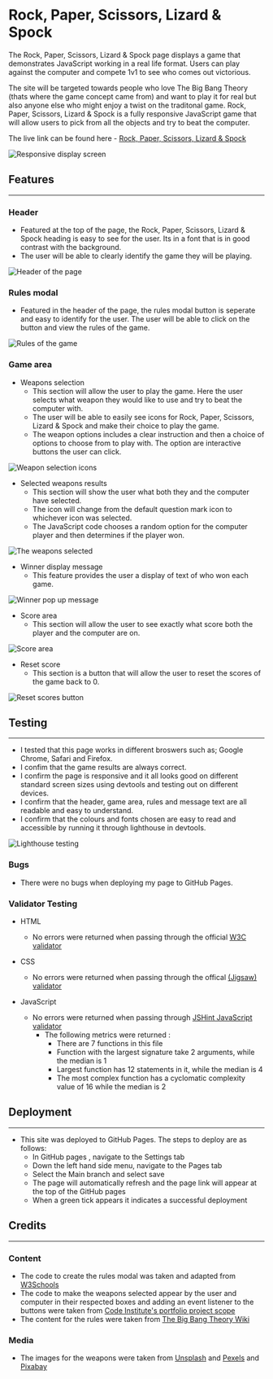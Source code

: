 # Rock, Paper, Scissors, Lizard & Spock

The Rock, Paper, Scissors, Lizard & Spock page displays a game that demonstrates JavaScript working in a real life format. Users can play against the computer and compete 1v1 to see who comes out victorious. 

The site will be targeted towards people who love The Big Bang Theory (thats where the game concept came from) and want to play it for real but also anyone else who might enjoy a twist on the traditonal game. Rock, Paper, Scissors, Lizard & Spock is a fully responsive JavaScript game that will allow users to pick from all the objects and try to beat the computer.

The live link can be found here - [Rock, Paper, Scissors, Lizard & Spock](https://fredboys.github.io/Rock-Paper-Scissors-Lizard-Spock/)

![Responsive display screen](/readme-assets/screenshot-rpsls.png)

## Features
---
### Header
* Featured at the top of the page, the Rock, Paper, Scissors, Lizard & Spock heading is easy to see for the user. Its in a font that is in good contrast with the background.
* The user will be able to clearly identify the game they will be playing.

![Header of the page](/readme-assets/rpsls-header.png)

### Rules modal
* Featured in the header of the page, the rules modal button is seperate and easy to identify for the user. The user will be able to click on the button and view the rules of the game.

![Rules of the game](/readme-assets/rpsls-rules.png)

### Game area
* Weapons selection
    * This section will allow the user to play the game. Here the user selects what weapon they would like to use and try to beat the computer with.
    * The user will be able to easily see icons for Rock, Paper, Scissors, Lizard & Spock and make their choice to play the game.
    * The weapon options includes a clear instruction and then a choice of options to choose from to play with. The option are interactive buttons the user can click.

![Weapon selection icons](/readme-assets/rpsls-weapons.png)

* Selected weapons results
    * This section will show the user what both they and the computer have selected. 
    * The icon will change from the default question mark icon to whichever icon was selected.
    * The JavaScript code chooses a random option for the computer player and then determines if the player won.

![The weapons selected](/readme-assets/rpsls-weapons-select.png)

* Winner display message
    * This feature provides the user a display of text of who won each game.

![Winner pop up message](/readme-assets/rpsls-message.png)

* Score area
    * This section will allow the user to see exactly what score both the player and the computer are on.

![Score area](/readme-assets/rpsls-score.png)

* Reset score
    * This section is a button that will allow the user to reset the scores of the game back to 0.

![Reset scores button](/readme-assets/rpsls-reset.png)

## Testing
---
* I tested that this page works in different broswers such as; Google Chrome, Safari and Firefox.
* I confim that the game results are always correct.
* I confirm the page is responsive and it all looks good on different standard screen sizes using devtools and testing out on different devices.
* I confirm that the header, game area, rules and message text are all readable and easy to understand.
* I confirm that the colours and fonts chosen are easy to read and accessible by running it through lighthouse in devtools.

![Lighthouse testing](/readme-assets/rpsls-lighthouse.png)

### Bugs 

* There were no bugs when deploying my page to GitHub Pages.

### Validator Testing

* HTML  
    * No errors were returned when passing through the official [W3C validator](https://validator.w3.org/nu/#textarea)

* CSS 
    * No errors were returned when passing through the offical [(Jigsaw) validator](https://jigsaw.w3.org/css-validator/#validate_by_input)

* JavaScript
    * No errors were returned when passing through [JSHint JavaScript validator](https://jshint.com/)
        * The following metrics were returned :
            * There are 7 functions in this file
            * Function with the largest signature take 2 arguments, while the median is 1
            * Largest function has 12 statements in it, while the median is 4
            * The most complex function has a cyclomatic complexity value of 16 while the median is 2

## Deployment
---
* This site was deployed to GitHub Pages. The steps to deploy are as follows:
    * In GitHub pages , navigate to the Settings tab
    * Down the left hand side menu, navigate to the Pages tab 
    * Select the Main branch and select save
    * The page will automatically refresh and the page link will appear at the top of the GitHub pages
    * When a green tick appears it indicates a successful deployment

## Credits 
---
### Content

* The code to create the rules modal was taken and adapted from [W3Schools](https://www.w3schools.com/howto/howto_css_modals.asp)
* The code to make the weapons selected appear by the user and computer in their respected boxes and adding an event listener to the buttons were taken from [Code Institute's portfolio project scope](https://learn.codeinstitute.net/courses/course-v1:CodeInstitute+JSE_PAGPPF+2021_Q2/courseware/30137de05cd847d1a6b6d2c7338c4655/c3bd296fe9d643af86e76e830e1470dd/S) 
* The content for the rules were taken from [The Big Bang Theory Wiki](https://bigbangtheory.fandom.com/wiki/Rock,_Paper,_Scissors,_Lizard,_Spock)

### Media 

* The images for the weapons were taken from [Unsplash](https://unsplash.com/) and [Pexels](https://www.pexels.com/) and [Pixabay](https://pixabay.com/)
